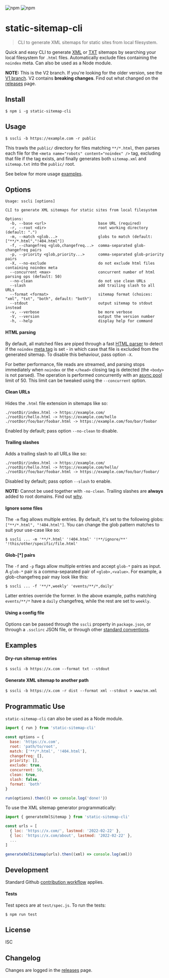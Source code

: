![npm](https://img.shields.io/npm/v/static-sitemap-cli)
![npm](https://img.shields.io/npm/dm/static-sitemap-cli)

# static-sitemap-cli

> CLI to generate XML sitemaps for static sites from local filesystem.

Quick and easy CLI to generate [XML](https://www.sitemaps.org/protocol.html) or
[TXT](https://developers.google.com/search/docs/advanced/sitemaps/build-sitemap#text) sitemaps by
searching your local filesystem for `.html` files. Automatically exclude files containing the
`noindex` meta. Can also be used as a Node module.

**NOTE:** This is the V2 branch. If you're looking for the older version, see the
[V1 branch](https://github.com/zerodevx/static-sitemap-cli/tree/v1). V2 contains **breaking
changes**. Find out what changed on the
[releases](https://github.com/zerodevx/static-sitemap-cli/releases) page.

## Install

```
$ npm i -g static-sitemap-cli
```

## Usage

```
$ sscli -b https://example.com -r public
```

This trawls the `public/` directory for files matching `**/*.html`, then parses each file for the
`<meta name="robots" content="noindex" />` tag, excluding that file if the tag exists, and finally
generates both `sitemap.xml` and `sitemap.txt` into the `public/` root.

See below for more usage [examples](#examples).

## Options

```
Usage: sscli [options]

CLI to generate XML sitemaps for static sites from local filesystem

Options:
  -b, --base <url>                       base URL (required)
  -r, --root <dir>                       root working directory (default: ".")
  -m, --match <glob...>                  globs to match (default: ["**/*.html","!404.html"])
  -f, --changefreq <glob,changefreq...>  comma-separated glob-changefreq pairs
  -p, --priority <glob,priority...>      comma-separated glob-priority pairs
  -X, --no-exclude                       do not exclude html files containing noindex meta
  --concurrent <max>                     concurrent number of html parsing ops (default: 50)
  --no-clean                             do not use clean URLs
  --slash                                add trailing slash to all URLs
  --format <format>                      sitemap format (choices: "xml", "txt", "both", default: "both")
  --stdout                               output sitemap to stdout instead
  -v, --verbose                          be more verbose
  -V, --version                          output the version number
  -h, --help                             display help for command
```

#### HTML parsing

By default, all matched files are piped through a fast
[HTML parser](https://github.com/fb55/htmlparser2) to detect if the `noindex`
[meta tag](https://developers.google.com/search/docs/advanced/crawling/block-indexing#meta-tag) is
set - in which case that file is excluded from the generated sitemap. To disable this behaviour,
pass option `-X`.

For better performance, file reads are streamed, and parsing stops immediately when `noindex` or the
`</head>` closing tag is detected (the `<body>` is not parsed). The operation is performed
concurrently with an [async pool](https://github.com/rxaviers/async-pool) limit of 50. This limit
can be tweaked using the `--concurrent` option.

#### Clean URLs

Hides the `.html` file extension in sitemaps like so:

```
./rootDir/index.html -> https://example.com/
./rootDir/hello.html -> https://example.com/hello
./rootDor/foo/bar/foobar.html -> https://example.com/foo/bar/foobar
```

Enabled by default; pass option `--no-clean` to disable.

#### Trailing slashes

Adds a trailing slash to all URLs like so:

```
./rootDir/index.html -> https://example.com/
./rootDir/hello.html -> https://example.com/hello/
./rootDir/foo/bar/foobar.html -> https://example.com/foo/bar/foobar/
```

Disabled by default; pass option `--slash` to enable.

**NOTE:** Cannot be used together with `-no-clean`. Trailing slashes are **always** added to root
domains. Find out
[why](https://github.com/zerodevx/static-sitemap-cli/tree/v1#to-slash-or-not-to-slash).

#### Ignore some files

The `-m` flag allows multiple entries. By default, it's set to the following globs:
`["**/*.html", "!404.html"]`. You can change the glob pattern matches to suit your use-case like so:

```
$ sscli ... -m '**/*.html' '!404.html' '!**/ignore/**' '!this/other/specific/file.html'
```

#### Glob-[*] pairs

The `-f` and `-p` flags allow multiple entries and accept `glob-*` pairs as input. A `glob-*` pair
is a comma-separated pair of `<glob>,<value>`. For example, a glob-changefreq pair may look like
this:

```
$ sscli ... -f '**/*,weekly' 'events/**/*,daily'
```

Latter entries override the former. In the above example, paths matching `events/**/*` have a
`daily` changefreq, while the rest are set to `weekly`.

#### Using a config file

Options can be passed through the `sscli` property in `package.json`, or through a `.ssclirc` JSON
file, or through other [standard conventions](https://github.com/davidtheclark/cosmiconfig).

## Examples

#### Dry-run sitemap entries

```
$ sscli -b https://x.com --format txt --stdout
```

#### Generate XML sitemap to another path

```
$ sscli -b https://x.com -r dist --format xml --stdout > www/sm.xml
```

## Programmatic Use

`static-sitemap-cli` can also be used as a Node module.

```js
import { run } from 'static-sitemap-cli'

const options = {
  base: 'https://x.com',
  root: 'path/to/root',
  match: ['**/*.html', '!404.html'],
  changefreq: [],
  priority: [],
  exclude: true,
  concurrent: 50,
  clean: true,
  slash: false,
  format: 'both'
}

run(options).then(() => console.log('done!'))
```

To use the XML sitemap generator programmatically:

```js
import { generateXmlSitemap } from 'static-sitemap-cli'

const urls = [
  { loc: 'https://x.com/', lastmod: '2022-02-22' },
  { loc: 'https://x.com/about', lastmod: '2022-02-22' },
  ...
]

generateXmlSitemap(urls).then((xml) => console.log(xml))
```

## Development

Standard Github [contribution workflow](https://github.com/firstcontributions/first-contributions)
applies.

#### Tests

Test specs are at `test/spec.js`. To run the tests:

```
$ npm run test
```

## License

ISC

## Changelog

Changes are logged in the [releases](https://github.com/zerodevx/static-sitemap-cli/releases) page.
